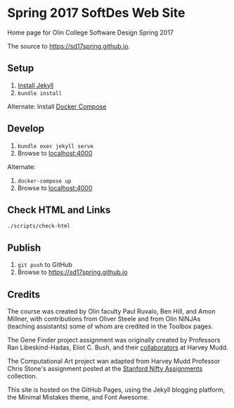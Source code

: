 # Spring 2017 SoftDes Web Site

Home page for Olin College Software Design Spring 2017

The source to <https://sd17spring.github.io>.

## Setup

1. [Install Jekyll](https://jekyllrb.com/docs/installation/)
2. `bundle install`

Alternate: Install [Docker Compose](https://docs.docker.com/compose/install/)

## Develop

1. `bundle exec jekyll serve`
2. Browse to [localhost:4000](http://localhost:4000)

Alternate:

1. `docker-compose up`
2. Browse to [localhost:4000](http://localhost:4000)

## Check HTML and Links

`./scripts/check-html`

## Publish

1. `git push` to GitHub
2. Browse to <https://sd17spring.github.io>

## Credits

The course was created by Olin faculty Paul Ruvalo, Ben Hill, and Amon Millner, with contributions from
Oliver Steele and from Olin NINJAs (teaching assistants) some of whom are credited in the Toolbox pages.

The Gene Finder project assignment was originally created by Professors Ran Libeskind-Hadas, Eliot C. Bush, and their [collaborators](https://www.cs.hmc.edu/twiki/bin/view/CS6/GreenAcknowledgements) at Harvey Mudd.

The Computational Art project wan adapted from Harvey Mudd Professor Chris Stone's assignment posted at the
[Stanford Nifty Assignments ](http://nifty.stanford.edu/) collection.

This site is hosted on the GitHub Pages, using the Jekyll blogging platform, the Minimal Mistakes theme,
and Font Awesome.
